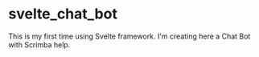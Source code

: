 # svelte_chat_bot
This is my first time using Svelte framework. I'm creating here a Chat Bot with Scrimba help.
